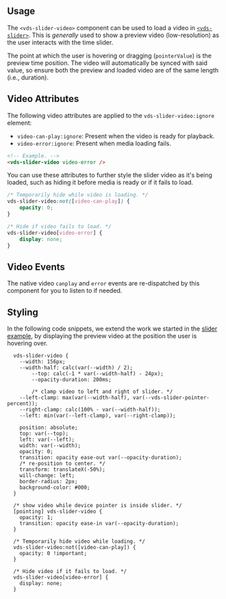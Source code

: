 ## Usage

The `<vds-slider-video>` component can be used to load a video in [`<vds-slider>`](../slider/index.md). This is _generally_ used to show a preview
video (low-resolution) as the user interacts with the time slider.

The point at which the user is hovering or dragging (`pointerValue`) is the preview time position.
The video will automatically be synced with said value, so ensure both the preview and loaded
video are of the same length (i.e., duration).

<slot name="usage" />

## Video Attributes

The following video attributes are applied to the `vds-slider-video:ignore` element:

- `video-can-play:ignore`: Present when the video is ready for playback.
- `video-error:ignore`: Present when media loading fails.

```html
<!-- Example. -->
<vds-slider-video video-error />
```

You can use these attributes to further style the slider video as it's being loaded, such as hiding
it before media is ready or if it fails to load.

```css
/* Temporarily hide while video is loading. */
vds-slider-video:not([video-can-play]) {
	opacity: 0;
}

/* Hide if video fails to load. */
vds-slider-video[video-error] {
	display: none;
}
```

## Video Events

The native video `canplay` and `error` events are re-dispatched by this component for you to
listen to if needed.

<slot name="video-events" />

## Styling

In the following code snippets, we extend the work we started in the [slider example](../slider/index.md#example),
by displaying the preview video at the position the user is hovering over.

<slot name="styling" />

```css:copy
  vds-slider-video {
    --width: 156px;
    --width-half: calc(var(--width) / 2);
		--top: calc(-1 * var(--width-half) - 24px);
		--opacity-duration: 200ms;

		/* clamp video to left and right of slider. */
    --left-clamp: max(var(--width-half), var(--vds-slider-pointer-percent));
    --right-clamp: calc(100% - var(--width-half));
    --left: min(var(--left-clamp), var(--right-clamp));

    position: absolute;
    top: var(--top);
    left: var(--left);
    width: var(--width);
    opacity: 0;
    transition: opacity ease-out var(--opacity-duration);
    /* re-position to center. */
    transform: translateX(-50%);
    will-change: left;
    border-radius: 2px;
    background-color: #000;
  }

  /* show video while device pointer is inside slider. */
  [pointing] vds-slider-video {
    opacity: 1;
    transition: opacity ease-in var(--opacity-duration);
  }

  /* Temporarily hide video while loading. */
  vds-slider-video:not([video-can-play]) {
    opacity: 0 !important;
  }

  /* Hide video if it fails to load. */
  vds-slider-video[video-error] {
    display: none;
  }
```
